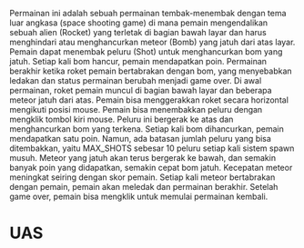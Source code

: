 Permainan ini adalah sebuah permainan tembak-menembak dengan tema luar angkasa (space shooting game) di mana pemain mengendalikan sebuah alien (Rocket) yang terletak di bagian bawah layar dan harus menghindari atau menghancurkan meteor (Bomb) yang jatuh dari atas layar. Pemain dapat menembak peluru (Shot) untuk menghancurkan bom yang jatuh. Setiap kali bom hancur, pemain mendapatkan poin. Permainan berakhir ketika roket pemain bertabrakan dengan bom, yang menyebabkan ledakan dan status permainan berubah menjadi game over.
Di awal permainan, roket pemain muncul di bagian bawah layar dan beberapa meteor jatuh dari atas. Pemain bisa menggerakkan roket secara horizontal mengikuti posisi mouse. Pemain bisa menembakkan peluru dengan mengklik tombol kiri mouse. Peluru ini bergerak ke atas dan menghancurkan bom yang terkena. Setiap kali bom dihancurkan, pemain mendapatkan satu poin. Namun,  ada batasan jumlah peluru yang bisa ditembakkan, yaitu MAX_SHOTS sebesar 10 peluru setiap kali sistem spawn musuh.
Meteor yang jatuh akan terus bergerak ke bawah, dan semakin banyak poin yang didapatkan, semakin cepat bom jatuh. Kecepatan meteor meningkat seiring dengan skor pemain. Setiap kali meteor bertabrakan dengan pemain, pemain akan meledak dan permainan berakhir. Setelah game over, pemain bisa mengklik untuk memulai permainan kembali.
# UAS
